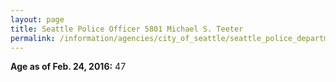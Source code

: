 ```yaml
---
layout: page
title: Seattle Police Officer 5801 Michael S. Teeter
permalink: /information/agencies/city_of_seattle/seattle_police_department/copbook/5801/
---
```


**Age as of Feb. 24, 2016:** 47
